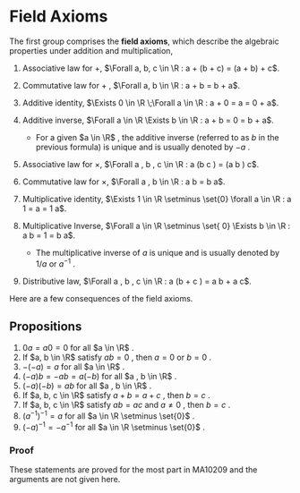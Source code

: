# Field Axioms

The first group comprises the **field axioms**, which describe the algebraic properties under addition and multiplication,

1. Associative law for $+$, $\Forall a, b, c \in \R : a + (b + c) = (a + b) + c$.

2. Commutative law for $+$ , $\Forall a, b \in \R : a + b = b + a$.

3. Additive identity, $\Exists 0 \in \R \;\Forall a \in \R : a + 0 = a = 0 + a$.

4. Additive inverse, $\Forall a \in \R \Exists b \in \R : a + b = 0 = b + a$.
	- For a given $a \in \R$ , the additive inverse (referred to as $b$ in the previous formula) is unique and is usually denoted by $- a$ .

5. Associative law for $\times$, $\Forall a , b , c \in \R : a (b c ) = (a b ) c$.

6. Commutative law for $\times$, $\Forall a , b \in \R : a b = b a$.

7. Multiplicative identity, $\Exists 1 \in \R \setminus \set{0} \forall a \in \R : a 1 = a = 1 a$.

8. Multiplicative Inverse, $\Forall a \in \R \setminus \set{ 0} \Exists b \in \R : a b = 1 = b a$.
	- The multiplicative inverse of $a$ is unique and is usually denoted by $1 / a$ or $a^{- 1}$ .

9. Distributive law, $\Forall a , b , c \in \R : a (b + c ) = a b + a c$.

Here are a few consequences of the field axioms.

## Propositions

1.  $0 a = a 0 = 0$ for all $a \in \R$ .
2.  If $a, b \in \R$ satisfy $a b = 0$ , then $a = 0$ or $b = 0$ .
3.  $- (- a) = a$ for all $a \in \R$ .
4.  $(- a) b = - a b = a (- b)$ for all $a , b \in \R$ .
5.  $(- a) (- b) = a b$ for all $a , b \in \R$ .
6.  If $a, b, c \in \R$ satisfy $a + b = a + c$ , then $b = c$ .
7.  If $a, b, c \in \R$ satisfy $a b = a c$ and $a \neq 0$ , then $b = c$ .
8.  $(a^{-1})^{-1} = a$ for all $a \in \R \setminus \set{0}$ .
9.  $(-a)^{-1} = -a^{-1}$ for all $a \in \R \setminus \set{0}$ .

### Proof

These statements are proved for the most part in MA10209 and the arguments are not given here.
